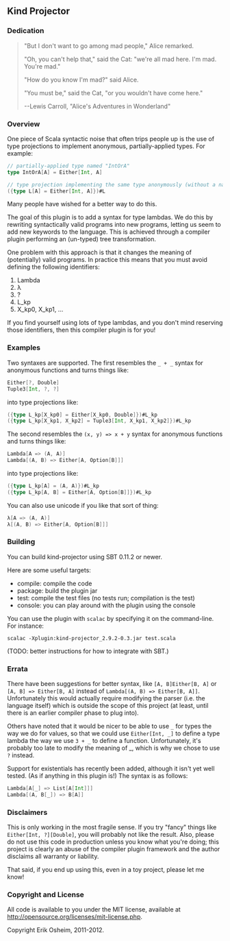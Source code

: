 ## Kind Projector

### Dedication

> "But I don't want to go among mad people," Alice remarked.
> 
> "Oh, you can't help that," said the Cat: "we're all mad here. I'm mad.
> You're mad."
> 
> "How do you know I'm mad?" said Alice.
> 
> "You must be," said the Cat, "or you wouldn't have come here."
>  
> --Lewis Carroll, "Alice's Adventures in Wonderland"

### Overview

One piece of Scala syntactic noise that often trips people up is the use of
type projections to implement anonymous, partially-applied types. For example:

```scala
// partially-applied type named "IntOrA"
type IntOrA[A] = Either[Int, A]

// type projection implementing the same type anonymously (without a name).
({type L[A] = Either[Int, A]})#L
```

Many people have wished for a better way to do this.

The goal of this plugin is to add a syntax for type lambdas. We do this by
rewriting syntactically valid programs into new programs, letting us seem to
add new keywords to the language. This is achieved through a compiler plugin
performing an (un-typed) tree transformation.

One problem with this approach is that it changes the meaning of (potentially)
valid programs. In practice this means that you must avoid defining the
following identifiers:

 1. Lambda
 2. λ
 3. ?
 4. L_kp
 5. X_kp0, X_kp1, ...

If you find yourself using lots of type lambdas, and you don't mind reserving
those identifiers, then this compiler plugin is for you!

### Examples

Two syntaxes are supported. The first resembles the `_ + _` syntax for
anonymous functions and turns things like: 

```scala
Either[?, Double]
Tuple3[Int, ?, ?]
```

into type projections like:

```scala
({type L_kp[X_kp0] = Either[X_kp0, Double]})#L_kp
({type L_kp[X_kp1, X_kp2] = Tuple3[Int, X_kp1, X_kp2]})#L_kp
```

The second resembles the `(x, y) => x + y` syntax for anonymous functions and
turns things like:

```scala
Lambda[A => (A, A)]
Lambda[(A, B) => Either[A, Option[B]]]
```

into type projections like:

```scala
({type L_kp[A] = (A, A)})#L_kp
({type L_kp[A, B] = Either[A, Option[B]]})#L_kp
```

You can also use unicode if you like that sort of thing:

```scala
λ[A => (A, A)]
λ[(A, B) => Either[A, Option[B]]]
```

### Building

You can build kind-projector using SBT 0.11.2 or newer.

Here are some useful targets:

 * compile: compile the code
 * package: build the plugin jar
 * test: compile the test files (no tests run; compilation is the test)
 * console: you can play around with the plugin using the console

You can use the plugin with `scalac` by specifying it on the command-line. For
instance:

```
scalac -Xplugin:kind-projector_2.9.2-0.3.jar test.scala
```

(TODO: better instructions for how to integrate with SBT.)

### Errata

There have been suggestions for better syntax, like `[A, B]Either[B, A]` or
`[A, B] => Either[B, A]` instead of `Lambda[(A, B) => Either[B, A]]`.
Unfortunately this would actually require modifying the parser (i.e. the
language itself) which is outside the scope of this project (at least, until
there is an earlier compiler phase to plug into).

Others have noted that it would be nicer to be able to use `_` for types the
way we do for values, so that we could use `Either[Int, _]` to define a type
lambda the way we use `3 + _` to define a function. Unfortunately, it's
probably too late to modify the meaning of _, which is why we chose to use `?`
instead.

Support for existentials has recently been added, although it isn't yet well
tested. (As if anything in this plugin is!) The syntax is as follows:

```scala
Lambda[A[_] => List[A[Int]]]
Lambda[(A, B[_]) => B[A]]
```


### Disclaimers

This is only working in the most fragile sense. If you try "fancy" things
like `Either[Int, ?][Double]`, you will probably not like the result. Also,
please do not use this code in production unless you know what you're doing;
this project is clearly an abuse of the compiler plugin framework and the
author disclaims all warranty or liability.

That said, if you end up using this, even in a toy project, please let me know!

### Copyright and License

All code is available to you under the MIT license, available at
http://opensource.org/licenses/mit-license.php. 

Copyright Erik Osheim, 2011-2012.
